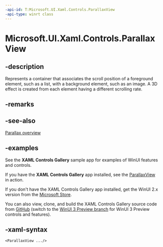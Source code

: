 ```yaml
---
-api-id: T:Microsoft.UI.Xaml.Controls.ParallaxView
-api-type: winrt class
---
```

<!-- Class syntax.
public class ParallaxView : FrameworkElement, FrameworkElement
-->

# Microsoft.UI.Xaml.Controls.ParallaxView

## -description

Represents a container that associates the scroll position of a foreground element, such as a list, with a background element, such as an image. A 3D effect is created from each element having a different scrolling rate.

## -remarks

## -see-also

[Parallax overview](https://docs.microsoft.com/windows/uwp/design/motion/parallax)

## -examples

See the **XAML Controls Gallery** sample app for examples of WinUI features and controls.

If you have the **XAML Controls Gallery** app installed, see the [ParallaxView](xamlcontrolsgallery:/item/ParallaxView) in action.

If you don't have the XAML Controls Gallery app installed, get the WinUI 2.x version from the [Microsoft Store](https://www.microsoft.com/p/xaml-controls-gallery/9msvh128x2zt).

You can also view, clone, and build the XAML Controls Gallery source code from [GitHub](https://github.com/Microsoft/Xaml-Controls-Gallery) (switch to the [WinUI 3 Preview branch](https://github.com/microsoft/Xaml-Controls-Gallery/tree/winui3preview) for WinUI 3 Preview controls and features).

## -xaml-syntax

```xaml
<ParallaxView .../>
```
